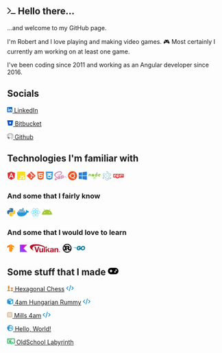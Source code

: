 ## <img src="assets/font-awesome/terminal-solid.svg" width="20"/> Hello there...

...and welcome to my GitHub page.

I'm Robert and I love playing and making video games. 🎮 Most certainly I currently am working on at least one game.

I've been coding since 2011 and working as an Angular developer since 2016.

## Socials

[<img src="assets/font-awesome/linkedin-brands.svg" height="14"/> LinkedIn](https://hu.linkedin.com/in/ingenmaffen)

[<img src="assets/font-awesome/bitbucket-brands.svg" height="14"/> Bitbucket](https://bitbucket.org/ingenmaffen/)

[<img src="assets/font-awesome/github-brands.svg" height="14"/> Github](https://github.com/ingenmaffen)

## Technologies I'm familiar with

<span><img src="assets/font-awesome/angular-brands.svg" height="22" title="Angular" /></span>
<span><img src="assets/font-awesome/js-square-brands.svg" height="22" title="JavaScript" /></span>
<span><img src="assets/font-awesome/git-alt-brands.svg" height="22" title="Git" /></span>
<span><img src="assets/font-awesome/html5-brands.svg" height="22" title="HTML" /></span>
<span><img src="assets/font-awesome/css3-alt-brands.svg" height="22" title="CSS" /></span>
<span><img src="assets/font-awesome/sass-brands.svg" height="22" title="SASS/SCSS" /></span>
<span><img src="assets/font-awesome/ubuntu-brands.svg" height="22" title="Linux" /></span>
<span><img src="assets/font-awesome/windows-brands.svg" height="22" title="Windows" /></span>
<span><img src="assets/font-awesome/node-brands.svg" height="22" title="Node.js" /></span>
<span><img src="assets/other/electron.svg" height="22" title="Electron" /></span>
<span><img src="assets/font-awesome/npm-brands.svg" height="22" title="npm" /></span>

### And some that I fairly know

<span><img src="assets/font-awesome/python-brands.svg" height="22" title="Python" /></span>
<span><img src="assets/font-awesome/docker-brands.svg" height="22" title="Docker" /></span>
<span><img src="assets/font-awesome/react-brands.svg" height="22" title="React" /></span>
<span><img src="assets/font-awesome/android-brands.svg" height="22" title="Android" /></span>

### And some that I would love to learn

<span><img src="assets/other/tensorflow.svg" height="22" title="TensorFlow" /></span>
<span><img src="assets/other/kotlin.svg" height="22" title="Kotlin" /></span>
<span><img src="assets/other/vulkan-logo.svg" height="22" title="Vulkan" /></span>
<span><img src="assets/font-awesome/rust-brands.svg" height="22" title="Rust" /></span>
<span><img src="assets/font-awesome/golang-brands.svg" height="22" title="Go" /></span>

## Some stuff that I made <img src="assets/font-awesome/gamepad-solid.svg" height="20" title="Games" />

[<img src="assets/font-awesome/chess-solid.svg" height="14" title="Hexagonal Chess" /> Hexagonal Chess](https://hexagonal-chess.fly.dev/) [<img src="assets/font-awesome/code-solid.svg" height="14" title="Code" />](https://github.com/ingenmaffen/hexagonal-chess)

[<img src="assets/font-awesome/cube-solid.svg" height="14" title="4am Hungarian Rummy" /> 4am Hungarian Rummy](https://4am-hungarian-rummy.fly.dev/) [<img src="assets/font-awesome/code-solid.svg" height="14" title="Code" />](https://bitbucket.org/ingenmaffen/4am-hungarian-rummy/src/master/)

[<img src="assets/font-awesome/chess-board-solid.svg" height="14" title="Mills 4am" /> Mills 4am](https://mills-4am.web.app/) [<img src="assets/font-awesome/code-solid.svg" height="14" title="Code" />](https://github.com/ingenmaffen/random-projects/tree/main/mills)

[<img src="assets/font-awesome/earth-europe-solid.svg" height="14" title="Hello, World!" /> Hello, World!](https://github.com/ingenmaffen/hello-world)

[<img src="assets/font-awesome/person-through-window-solid.svg" height="14" title="OldSchool Labyrinth" /> OldSchool Labyrinth](https://gamejolt.com/games/oldschool-labyrinth/115943)
